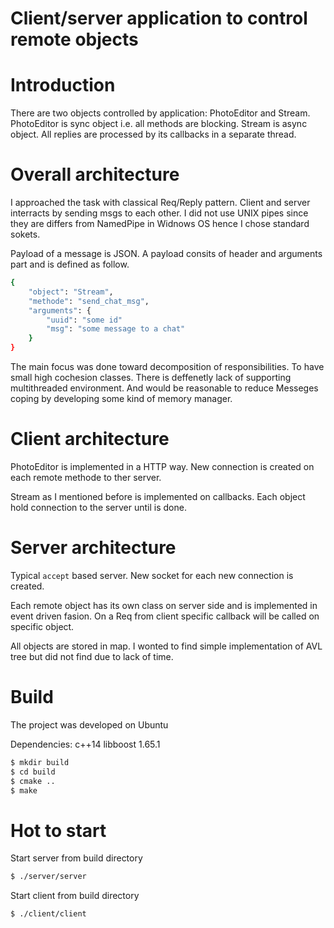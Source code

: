Client/server application to control remote objects
===================================

# Introduction
There are two objects controlled by application: PhotoEditor and Stream. 
PhotoEditor is sync object i.e. all methods are blocking.
Stream is async object. All replies are processed by its callbacks in a separate thread.

# Overall architecture
I approached the task with classical Req/Reply pattern. Client and server interracts by sending msgs to each other. I did not use UNIX pipes since they are differs from NamedPipe in Widnows OS hence I chose standard sokets.

Payload of a message is JSON. A payload consits of header and arguments part and is defined as follow.

```sh
{
    "object": "Stream",
    "methode": "send_chat_msg",
    "arguments": {
        "uuid": "some id"
        "msg": "some message to a chat"
    }
}
```

The main focus was done toward decomposition of responsibilities. To have small high cochesion classes. There is deffenetly lack of supporting multithreaded environment. And would be reasonable to reduce Messeges coping by developing some kind of memory manager.

# Client architecture
PhotoEditor is implemented in a HTTP way. New connection is created on each remote methode to ther server.

Stream as I mentioned before is implemented on callbacks. Each object hold connection to the server until is done.

# Server architecture
Typical `accept` based server. New socket for each new connection is created.

Each remote object has its own class on server side and is implemented in event driven fasion. On a Req from client specific callback will be called on specific object.

All objects are stored in map. I wonted to find simple implementation of AVL tree but did not find due to lack of time.

# Build
The project was developed on Ubuntu

Dependencies: c++14 libboost 1.65.1
```sh
$ mkdir build
$ cd build
$ cmake ..
$ make
```
# Hot to start
Start server from build directory
```sh
$ ./server/server
```

Start client from build directory
```sh
$ ./client/client
``` 